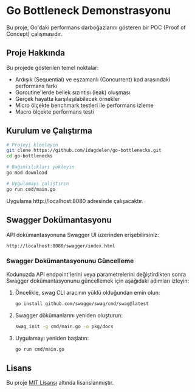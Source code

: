 # Go Bottleneck Demonstrasyonu

Bu proje, Go'daki performans darboğazlarını gösteren bir POC (Proof of Concept) çalışmasıdır.

## Proje Hakkında

Bu projede gösterilen temel noktalar:

- Ardışık (Sequential) ve eşzamanlı (Concurrent) kod arasındaki performans farkı
- Goroutine'lerde bellek sızıntısı (leak) oluşması
- Gerçek hayatta karşılaşılabilecek örnekler
- Micro ölçekte benchmark testleri ile performans izleme
- Macro ölçekte performans testi

## Kurulum ve Çalıştırma

```bash
# Projeyi klonlayın
git clone https://github.com/idagdelen/go-bottlenecks.git
cd go-bottlenecks

# Bağımlılıkları yükleyin
go mod download

# Uygulamayı çalıştırın
go run cmd/main.go
```

Uygulama http://localhost:8080 adresinde çalışacaktır.


## Swagger Dokümantasyonu

API dokümantasyonuna Swagger UI üzerinden erişebilirsiniz:

```
http://localhost:8080/swagger/index.html
```

### Swagger Dokümantasyonunu Güncelleme

Kodunuzda API endpoint'lerini veya parametrelerini değiştirdikten sonra Swagger dokümantasyonunu güncellemek için aşağıdaki adımları izleyin:

1. Öncelikle, swag CLI aracının yüklü olduğundan emin olun:
   ```bash
   go install github.com/swaggo/swag/cmd/swag@latest
   ```

2. Swagger dökümanlarını yeniden oluşturun:
   ```bash
   swag init -g cmd/main.go -o pkg/docs
   ```

3. Uygulamayı yeniden başlatın:
   ```bash
   go run cmd/main.go
   ```

## Lisans

Bu proje [MIT Lisansı](LICENSE) altında lisanslanmıştır. 
